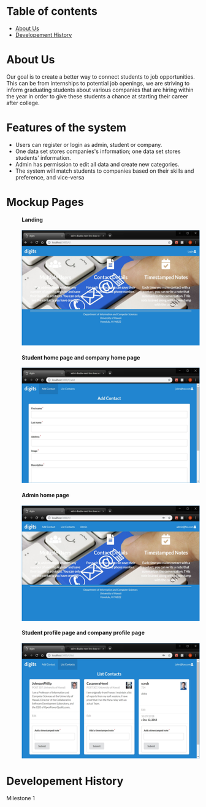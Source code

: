 # Table of contents

* [About Us](#about-us)
* [Developement History](#developement-history)

# About Us
Our goal is to create a better way to connect students to job opportunities. This can be from internships to potential job openings, we are striving to inform graduating students about various companies that are hiring within the year in order to give these students a chance at starting their career after college. 

# Features of the system
<ul>
  <li>Users can register or login as admin, student or company.</li>
  <li>One data set stores companies's information; one data set stores students' information.</li>
  <li>Admin has permission to edit all data and create new categories.</li>
  <li>The system will match students to companies based on their skills and preference, and vice-versa</li>
</ul>

# Mockup Pages
  <dir>
  <h4>Landing<h4>
  <img src="doc/landing.png" height="300" width="500">
  </dir>
  <dir>
  <h4>Student home page and company home page</h4>
  <img src="doc/addContact.jpg" height="300" width="500">
  </dir>
  <dir>
  <h4>Admin home page</h4>
  <img src="doc/adminMode.jpg" height="300" width="500">
  </dir>
  <dir>
  <h4>Student profile page and company profile page</h4>
  <img src="doc/listcontact.jpg" height="300" width="500">
  </dir>


# Developement History
Milestone 1
